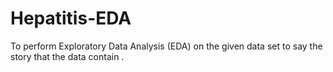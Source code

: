 # Hepatitis-EDA
 To perform Exploratory Data Analysis (EDA) on the given data set to say the story that the data contain .
